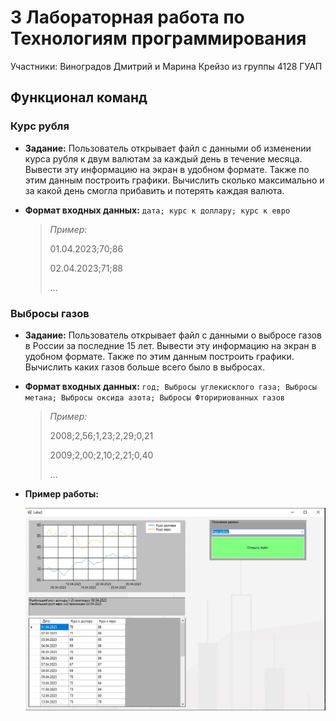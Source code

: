 # 3 Лабораторная работа по Технологиям программирования
Участники: Виноградов Дмитрий и Марина Крейзо из группы 4128 ГУАП

## Функционал команд

###  Курс рубля

- **Задание:** Пользователь открывает файл с данными об изменении курса рубля к двум валютам за каждый день в течение месяца. Вывести эту информацию на экран в удобном формате. Также по этим данным построить графики. Вычислить сколько максимально и за какой день смогла прибавить и потерять каждая валюта.

- **Формат входных данных:** ```дата; курс к доллару; курс к евро```
    
  	> *Пример:*
	>
  	> 01.04.2023;70;86
	>
	> 02.04.2023;71;88
	> 
	> ...

### Выбросы газов

- **Задание:** Пользователь открывает файл с данными о выбросе газов в России за последние 15 лет. Вывести эту информацию на экран в удобном формате. Также по этим данным построить графики. Вычислить каких газов больше всего было в выбросах.

- **Формат входных данных:** ```год; Выбросы углекисклого газа; Выбросы метана; Выбросы оксида азота; Выбросы Фторириованных газов```
    
  	> *Пример:*
	>
  	> 2008;2,56;1,23;2,29;0,21
	>
	> 2009;2,00;2,10;2,21;0,40
	> 
	> ...


- **Пример работы:**

	![пример](readme_assets/README.jpg)

